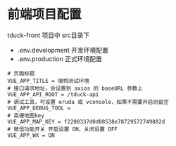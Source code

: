 # 前端项目配置


tduck-front 项目中 src目录下

- .env.development 开发环境配置
- .env.production  正式环境配置

```
# 页面标题
VUE_APP_TITLE = 填鸭测试环境
# 接口请求地址，会设置到 axios 的 baseURL 参数上
VUE_APP_API_ROOT = /tduck-api
# 调试工具，可设置 eruda 或 vconsole，如果不需要开启则留空
VUE_APP_DEBUG_TOOL =
# 高德地图key
VUE_APP_MAP_KEY = f2200337d0d08538e78729572749882d
# 微信功能开关 开启设置 ON，关闭设置 OFF
VUE_APP_WX = ON

```


